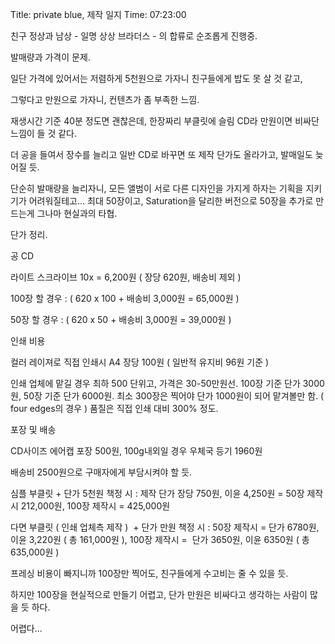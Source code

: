 Title: private blue, 제작 일지
Time: 07:23:00

친구 정상과 남상 - 일명 상상 브라더스 - 의 합류로 순조롭게 진행중.

발매량과 가격이 문제.


일단 가격에 있어서는 저렴하게 5천원으로 가자니 친구들에게 밥도 못 살 것 같고,

그렇다고 만원으로 가자니, 컨텐츠가 좀 부족한 느낌.

  

재생시간 기준 40분 정도면 괜찮은데, 한장짜리 부클릿에 슬림 CD라 만원이면 비싸단 느낌이 들 것 같다.

더 공을 들여서 장수를 늘리고 일반 CD로 바꾸면 또 제작 단가도 올라가고, 발매일도 늦어질 듯.

  

단순히 발매량을 늘리자니, 모든 앨범이 서로 다른 디자인을 가지게 하자는 기획을 지키기가 어려워질테고... 최대 50장이고,
Saturation을 달리한 버전으로 50장을 추가로 만드는게 그나마 현실과의 타협.

  

단가 정리.

  

공 CD

라이트 스크라이브 10x = 6,200원 ( 장당 620원, 배송비 제외 )

100장 할 경우 : ( 620 x 100 + 배송비 3,000원 = 65,000원 )

50장 할 경우 : ( 620 x 50 + 배송비 3,000원 = 39,000원 )

  

인쇄 비용

컬러 레이져로 직접 인쇄시 A4 장당 100원 ( 일반적 유지비 96원 기준 )

인쇄 업체에 맡길 경우 최하 500 단위고, 가격은 30-50만원선. 100장 기준 단가 3000원, 50장 기준 단가 6000원. 최소
300장은 찍어야 단가 1000원이 되어 맡겨볼만 함. ( four edges의 경우 ) 품질은 직접 인쇄 대비 300% 정도.

  

포장 및 배송

CD사이즈 에어캡 포장 500원, 100g내외일 경우 우체국 등기 1960원

배송비 2500원으로 구매자에게 부담시켜야 할 듯.

  

심플 부클릿 + 단가 5천원 책정 시 : 제작 단가 장당 750원, 이윤 4,250원 = 50장 제작시 212,000원, 100장 제작시 =
425,000원

다면 부클릿 ( 인쇄 업체측 제작 )  + 단가 만원 책정 시 : 50장 제작시 = 단가 6780원, 이윤 3,220원 ( 총
161,000원 ), 100장 제작시 =  단가 3650원, 이윤 6350원 ( 총 635,000원 )

  

프레싱 비용이 빠지니까 100장만 찍어도, 친구들에게 수고비는 줄 수 있을 듯.

하지만 100장을 현실적으로 만들기 어렵고, 단가 만원은 비싸다고 생각하는 사람이 많을 듯 하다.

  

어렵다...

  

  

